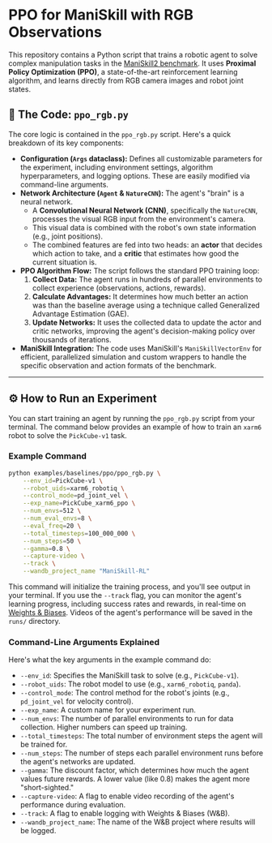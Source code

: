 # PPO for ManiSkill with RGB Observations

This repository contains a Python script that trains a robotic agent to solve complex manipulation tasks in the [ManiSkill2 benchmark](https://maniskill.ai/). It uses **Proximal Policy Optimization (PPO)**, a state-of-the-art reinforcement learning algorithm, and learns directly from RGB camera images and robot joint states.

## 🚀 The Code: `ppo_rgb.py`

The core logic is contained in the `ppo_rgb.py` script. Here's a quick breakdown of its key components:

* **Configuration (`Args` dataclass):** Defines all customizable parameters for the experiment, including environment settings, algorithm hyperparameters, and logging options. These are easily modified via command-line arguments.
* **Network Architecture (`Agent` & `NatureCNN`):** The agent's "brain" is a neural network.
    * A **Convolutional Neural Network (CNN)**, specifically the `NatureCNN`, processes the visual RGB input from the environment's camera.
    * This visual data is combined with the robot's own state information (e.g., joint positions).
    * The combined features are fed into two heads: an **actor** that decides which action to take, and a **critic** that estimates how good the current situation is.
* **PPO Algorithm Flow:** The script follows the standard PPO training loop:
    1.  **Collect Data:** The agent runs in hundreds of parallel environments to collect experience (observations, actions, rewards).
    2.  **Calculate Advantages:** It determines how much better an action was than the baseline average using a technique called Generalized Advantage Estimation (GAE).
    3.  **Update Networks:** It uses the collected data to update the actor and critic networks, improving the agent's decision-making policy over thousands of iterations.
* **ManiSkill Integration:** The code uses ManiSkill's `ManiSkillVectorEnv` for efficient, parallelized simulation and custom wrappers to handle the specific observation and action formats of the benchmark.

---

## ⚙️ How to Run an Experiment

You can start training an agent by running the `ppo_rgb.py` script from your terminal. The command below provides an example of how to train an `xarm6` robot to solve the `PickCube-v1` task.

### Example Command

```bash
python examples/baselines/ppo/ppo_rgb.py \
    --env_id=PickCube-v1 \
    --robot_uids=xarm6_robotiq \
    --control_mode=pd_joint_vel \
    --exp_name=PickCube_xarm6_ppo \
    --num_envs=512 \
    --num_eval_envs=8 \
    --eval_freq=20 \
    --total_timesteps=100_000_000 \
    --num_steps=50 \
    --gamma=0.8 \
    --capture-video \
    --track \
    --wandb_project_name "ManiSkill-RL"
```

This command will initialize the training process, and you'll see output in your terminal. If you use the `--track` flag, you can monitor the agent's learning progress, including success rates and rewards, in real-time on [Weights & Biases](https://wandb.ai/). Videos of the agent's performance will be saved in the `runs/` directory.

### Command-Line Arguments Explained
Here's what the key arguments in the example command do:

* `--env_id`: Specifies the ManiSkill task to solve (e.g., `PickCube-v1`).
* `--robot_uids`: The robot model to use (e.g., `xarm6_robotiq`, `panda`).
* `--control_mode`: The control method for the robot's joints (e.g., `pd_joint_vel` for velocity control).
* `--exp_name`: A custom name for your experiment run.
* `--num_envs`: The number of parallel environments to run for data collection. Higher numbers can speed up training.
* `--total_timesteps`: The total number of environment steps the agent will be trained for.
* `--num_steps`: The number of steps each parallel environment runs before the agent's networks are updated.
* `--gamma`: The discount factor, which determines how much the agent values future rewards. A lower value (like 0.8) makes the agent more "short-sighted."
* `--capture-video`: A flag to enable video recording of the agent's performance during evaluation.
* `--track`: A flag to enable logging with Weights & Biases (W&B).
* `--wandb_project_name`: The name of the W&B project where results will be logged.